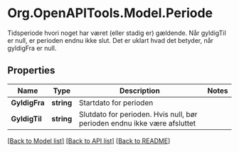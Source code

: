 # Org.OpenAPITools.Model.Periode
Tidsperiode hvori noget har været (eller stadig er) gældende. Når gyldigTil er null, er perioden endnu ikke slut.  Det er uklart hvad det betyder, når gyldigFra er null. 

## Properties

Name | Type | Description | Notes
------------ | ------------- | ------------- | -------------
**GyldigFra** | **string** | Startdato for perioden  | 
**GyldigTil** | **string** | Slutdato for perioden. Hvis null, bør perioden endnu ikke være afsluttet  | 

[[Back to Model list]](../README.md#documentation-for-models) [[Back to API list]](../README.md#documentation-for-api-endpoints) [[Back to README]](../README.md)

